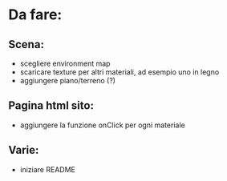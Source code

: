 # Da fare:

## Scena:

* scegliere environment map
* scaricare texture per altri materiali, ad esempio uno in legno
* aggiungere piano/terreno (?)

## Pagina html sito:

* aggiungere la funzione onClick per ogni materiale

## Varie:

* iniziare README

